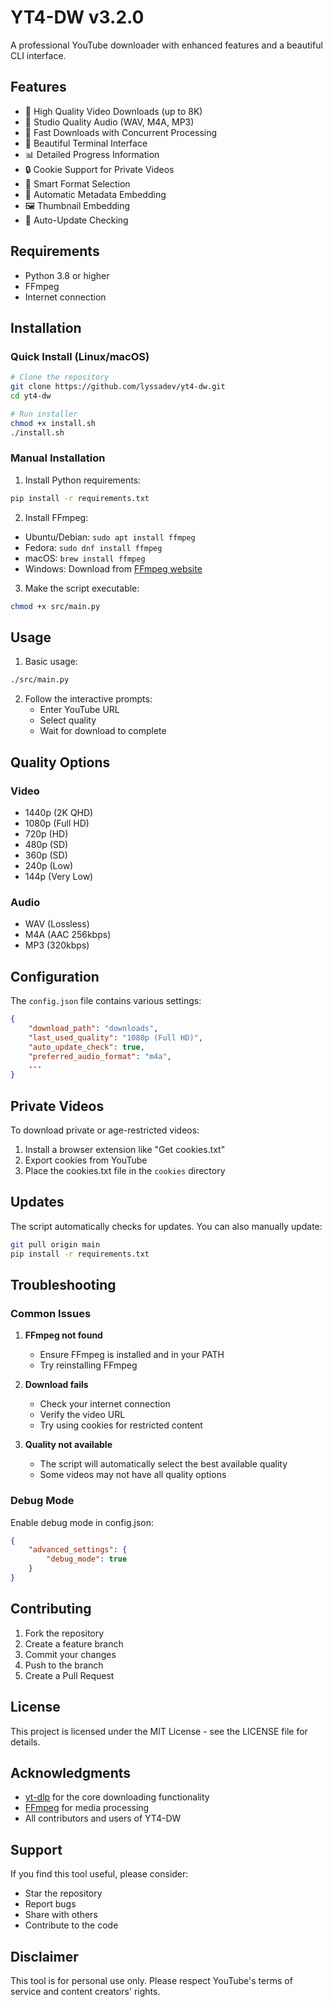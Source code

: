 # YT4-DW v3.2.0

A professional YouTube downloader with enhanced features and a beautiful CLI interface.

## Features

- 🎥 High Quality Video Downloads (up to 8K)
- 🎵 Studio Quality Audio (WAV, M4A, MP3)
- 🚀 Fast Downloads with Concurrent Processing
- 🎨 Beautiful Terminal Interface
- 📊 Detailed Progress Information
- 🔒 Cookie Support for Private Videos
- 🎯 Smart Format Selection
- 💾 Automatic Metadata Embedding
- 🖼️ Thumbnail Embedding
- 🔄 Auto-Update Checking

## Requirements

- Python 3.8 or higher
- FFmpeg
- Internet connection

## Installation

### Quick Install (Linux/macOS)

```bash
# Clone the repository
git clone https://github.com/lyssadev/yt4-dw.git
cd yt4-dw

# Run installer
chmod +x install.sh
./install.sh
```

### Manual Installation

1. Install Python requirements:
```bash
pip install -r requirements.txt
```

2. Install FFmpeg:
- Ubuntu/Debian: `sudo apt install ffmpeg`
- Fedora: `sudo dnf install ffmpeg`
- macOS: `brew install ffmpeg`
- Windows: Download from [FFmpeg website](https://ffmpeg.org/download.html)

3. Make the script executable:
```bash
chmod +x src/main.py
```

## Usage

1. Basic usage:
```bash
./src/main.py
```

2. Follow the interactive prompts:
   - Enter YouTube URL
   - Select quality
   - Wait for download to complete

## Quality Options

### Video
- 1440p (2K QHD)
- 1080p (Full HD)
- 720p (HD)
- 480p (SD)
- 360p (SD)
- 240p (Low)
- 144p (Very Low)

### Audio
- WAV (Lossless)
- M4A (AAC 256kbps)
- MP3 (320kbps)

## Configuration

The `config.json` file contains various settings:

```json
{
    "download_path": "downloads",
    "last_used_quality": "1080p (Full HD)",
    "auto_update_check": true,
    "preferred_audio_format": "m4a",
    ...
}
```

## Private Videos

To download private or age-restricted videos:

1. Install a browser extension like "Get cookies.txt"
2. Export cookies from YouTube
3. Place the cookies.txt file in the `cookies` directory

## Updates

The script automatically checks for updates. You can also manually update:

```bash
git pull origin main
pip install -r requirements.txt
```

## Troubleshooting

### Common Issues

1. **FFmpeg not found**
   - Ensure FFmpeg is installed and in your PATH
   - Try reinstalling FFmpeg

2. **Download fails**
   - Check your internet connection
   - Verify the video URL
   - Try using cookies for restricted content

3. **Quality not available**
   - The script will automatically select the best available quality
   - Some videos may not have all quality options

### Debug Mode

Enable debug mode in config.json:
```json
{
    "advanced_settings": {
        "debug_mode": true
    }
}
```

## Contributing

1. Fork the repository
2. Create a feature branch
3. Commit your changes
4. Push to the branch
5. Create a Pull Request

## License

This project is licensed under the MIT License - see the LICENSE file for details.

## Acknowledgments

- [yt-dlp](https://github.com/yt-dlp/yt-dlp) for the core downloading functionality
- [FFmpeg](https://ffmpeg.org/) for media processing
- All contributors and users of YT4-DW

## Support

If you find this tool useful, please consider:
- Star the repository
- Report bugs
- Share with others
- Contribute to the code

## Disclaimer

This tool is for personal use only. Please respect YouTube's terms of service and content creators' rights.
